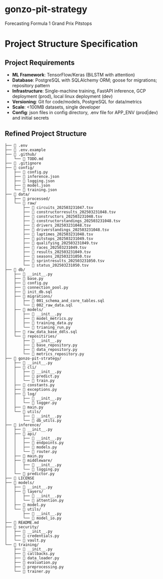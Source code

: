 # gonzo-pit-strategy
Forecasting Formula 1 Grand Prix Pitstops


# Project Structure Specification
## Project Requirements
- **ML Framework**: TensorFlow/Keras (BiLSTM with attention)
- **Database**: PostgreSQL with SQLAlchemy ORM; goose for migrations; repository pattern
- **Infrastructure**: Single-machine training, FastAPI inference, GCP deployment (prod), local linux deployment (dev)
- **Versioning**: Git for code/models, PostgreSQL for data/metrics
- **Scale**: <100MB datasets, single developer
- **Config**: json files in config directory, .env file for APP_ENV (prod|dev) and initial secrets

## Refined Project Structure

```text
├──  .env
├──  .env.example
├──  .github/
│   └──  TODO.md
├──  .gitignore
├──  config/
│   ├──  config.py
│   ├──  inference.json
│   ├──  logging.json
│   ├──  model.json
│   └──  training.json
├──  data/
│   ├──  processed/
│   └──  raw/
│       ├──  circuits_202503231047.tsv
│       ├──  constructorresults_202503231048.tsv
│       ├──  constructors_202503231048.tsv
│       ├──  constructorstandings_202503231048.tsv
│       ├──  drivers_202503231048.tsv
│       ├──  driverstandings_202503231048.tsv
│       ├──  laptimes_202503231048.tsv
│       ├──  pitstops_202503231049.tsv
│       ├──  qualifying_202503231049.tsv
│       ├──  races_202503231049.tsv
│       ├──  results_202503231049.tsv
│       ├──  seasons_202503231050.tsv
│       ├──  sprintresults_202503231050.tsv
│       └──  status_202503231050.tsv
├──  db/
│   ├──  __init__.py
│   ├──  base.py
│   ├──  config.py
│   ├──  connection_pool.py
│   ├──  init_db.sql
│   ├──  migrations/
│   │   ├──  001_schema_and_core_tables.sql
│   │   └──  002_raw_data.sql
│   ├──  models/
│   │   ├──  __init__.py
│   │   ├──  model_metrics.py
│   │   ├──  training_data.py
│   │   └──  trianing_run.py
│   ├──  raw_data_base_ddls.sql
│   └──  repositiries/
│       ├──  __init__.py
│       ├──  base_repository.py
│       ├──  data_repository.py
│       └──  metrics_repository.py
├──  gonzo-pit-strategy/
│   ├──  __init__.py
│   ├──  cli/
│   │   ├──  __init__.py
│   │   ├──  predict.py
│   │   └──  train.py
│   ├──  constants.py
│   ├──  exceptions.py
│   ├──  log/
│   │   ├──  __init__.py
│   │   └──  logger.py
│   ├──  main.py
│   └──  utils/
│       ├──  __init__.py
│       └──  db_utils.py
├──  inference/
│   ├──  __init__.py
│   ├── 󰒍 api/
│   │   ├──  __init__.py
│   │   ├──  endpoints.py
│   │   ├──  models.py
│   │   └──  router.py
│   ├──  main.py
│   ├──  middleware/
│   │   ├──  __init__.py
│   │   └──  logging.py
│   └──  predictor.py
├──  LICENSE
├──  models/
│   ├──  __init__.py
│   ├──  layers/
│   │   ├──  __init__.py
│   │   └──  attention.py
│   ├──  model.py
│   └──  utils/
│       ├──  __init__.py
│       └──  model_io.py
├──  README.md
├──  security/
│   ├──  __init__.py
│   ├──  credentials.py
│   └──  vault.py
└──  training/
    ├──  __init__.py
    ├──  callbacks.py
    ├──  data_loader.py
    ├──  evaluation.py
    ├──  preprocessing.py
    └──  trainer.py